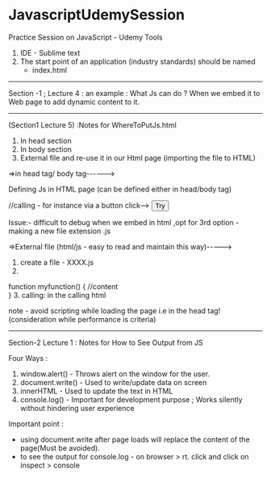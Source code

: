 # JavascriptUdemySession
Practice Session on JavaScript - Udemy
Tools 
1. IDE - Sublime text
2. The start point of an application (industry standards) should be named 
   - index.html
***********************
Section -1 ; Lecture 4 : an  example : What Js can do ? 
When we embed it to Web page to add dynamic content to it.
***********************
  (Section1 Lecture 5) :Notes for WhereToPutJs.html

1. In head section
2. In body section
3. External file and re-use it in our Html page
(importing the file to HTML)

=>in head tag/ body tag------>

Defining Js in HTML page (can be defined either in head/body tag)
<script type ="text/javascript">
   function myfunction() {
     //content  
   }
</script>

//calling - for instance via a button click-->
<button onclick="myfunction()">Try</button>

Issue:-
difficult to debug when we embed in html ,opt for 3rd option - making a new file extension .js

=>External file (html/js - easy to read and maintain this way)----->

1. create a file - XXXX.js
2. 

function myfunction() {
     //content  
   }
3. calling:
in the calling html 
<script src="xxxx.js"></script>

note - avoid scripting while loading the page i.e in the head tag!
(consideration while performance is criteria)
***********************
Section-2 Lecture 1 : Notes for How to See Output from JS

Four Ways :
1. window.alert() - Throws alert on the window for the user.
2. document.write() - Used to write/update data on screen
3. innerHTML - Used to update the text in HTML
4. console.log() - Important for development purpose ; Works silently without hindering user experience

Important point :
- using document.write after page loads will replace the content of the page(Must be avoided).
- to see the output for console.log - on browser > rt. click and click on inspect > console 